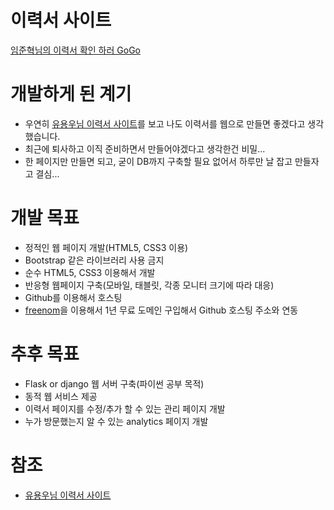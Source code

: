 # 이력서 사이트  
[임준혁님의 이력서 확인 하러 GoGo](https://jhlym.github.io/resume/)

# 개발하게 된 계기
* 우연히 [유용우님 이력서 사이트](https://resume.yowu.dev/)를 보고 나도 이력서를 웹으로 만들면 좋겠다고 생각 했습니다.
* 최근에 퇴사하고 이직 준비하면서 만들어야겠다고 생각한건 비밀...
* 한 페이지만 만들면 되고, 굳이 DB까지 구축할 필요 없어서 하루만 날 잡고 만들자고 결심...

# 개발 목표
* 정적인 웹 페이지 개발(HTML5, CSS3 이용)
* Bootstrap 같은 라이브러리 사용 금지
* 순수 HTML5, CSS3 이용해서 개발
* 반응형 웹페이지 구축(모바일, 태블릿, 각종 모니터 크기에 따라 대응)
* Github를 이용해서 호스팅
* [freenom](freenom.com)을 이용해서 1년 무료 도메인 구입해서 Github 호스팅 주소와 연동

# 추후 목표
* Flask or django 웹 서버 구축(파이썬 공부 목적)
* 동적 웹 서비스 제공
* 이력서 페이지를 수정/추가 할 수 있는 관리 페이지 개발
* 누가 방문했는지 알 수 있는 analytics 페이지 개발

# 참조
* [유용우님 이력서 사이트](https://resume.yowu.dev/)
